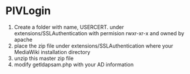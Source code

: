 PIVLogin
========
1. Create a folder with name, USERCERT. under extensions/SSLAuthentication with permision rwxr-xr-x and owned by apache
2. place the zip file under extensions/SSLAuthentication where your MediaWiki installation directory
3. unzip this master zip file
3. modify getldapsam.php with your AD information
